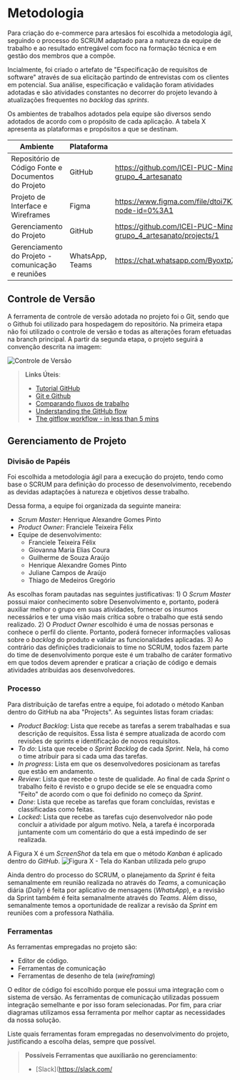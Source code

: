 # Metodologia

Para criação do e-commerce para artesãos foi escolhida a metodologia ágil, seguindo o processo do SCRUM adaptado para a natureza da equipe de trabalho e ao resultado entregável com foco na formação técnica e em gestão dos membros que a compõe.

Incialmente, foi criado o artefato de "Especificação de requisitos de software" através de sua elicitação partindo de entrevistas com os clientes em potencial. Sua análise, especificação e validação foram atividades adotadas e são atividades constantes no decorrer do projeto levando à atualizações frequentes no _backlog_ das _sprints_.

Os ambientes de trabalhos adotados pela equipe são diversos sendo adotados de acordo com o propósito de cada aplicação. A tabela X apresenta as plataformas e propósitos a que se destinam.

|Ambiente                                            |Plataforma     |Link de acesso   |
|----------------------------------------------------|---------------|--------------   |
|Repositório de Código Fonte e Documentos do Projeto |GitHub         |https://github.com/ICEI-PUC-Minas-PMV-ADS/pmv-ads-2022-1-e1-proj-web-t6-grupo_4_artesanato|
|Projeto de Interface e Wireframes                   |Figma          |https://www.figma.com/file/dtoi7KXOF72EnLxpJm6GAy/Fluxo_usu%C3%A1rio_artes%C3%A3o?node-id=0%3A1|
|Gerenciamento do Projeto                            |GitHub         |https://github.com/ICEI-PUC-Minas-PMV-ADS/pmv-ads-2022-1-e1-proj-web-t6-grupo_4_artesanato/projects/1|
|Gerenciamento do Projeto - comunicação e reuniões   |WhatsApp, Teams|https://chat.whatsapp.com/ByoxtpZPTD45nrbTaYSqxG  / encurtador.com.br/ezRU7|


## Controle de Versão

A ferramenta de controle de versão adotada no projeto foi o Git, sendo que o Github foi utilizado para hospedagem do repositório.
Na primeira etapa não foi utilizado o controle de versão e todas as alterações foram efetuadas na branch principal.
A partir da segunda etapa, o projeto seguirá a convenção descrita na imagem:

![Controle de Versão](Controle_de_versão.png)

> **Links Úteis**:
> - [Tutorial GitHub](https://guides.github.com/activities/hello-world/)
> - [Git e Github](https://www.youtube.com/playlist?list=PLHz_AreHm4dm7ZULPAmadvNhH6vk9oNZA)
>  - [Comparando fluxos de trabalho](https://www.atlassian.com/br/git/tutorials/comparing-workflows)
> - [Understanding the GitHub flow](https://guides.github.com/introduction/flow/)
> - [The gitflow workflow - in less than 5 mins](https://www.youtube.com/watch?v=1SXpE08hvGs)

## Gerenciamento de Projeto

### Divisão de Papéis

Foi escolhida a metodologia ágil para a execução do projeto, tendo como base o SCRUM para definição do processo de desenvolvimento, recebendo as devidas adaptações à natureza e objetivos desse trabalho.

Dessa forma, a equipe foi organizada da seguinte maneira:
* _Scrum Master_: Henrique Alexandre Gomes Pinto
* _Product Owner_: Franciele Teixeira Félix
* Equipe de desenvolvimento:
  - Franciele Teixeira Félix
  - Giovanna Maria Elias Coura
  - Guilherme de Souza Araújo
  - Henrique Alexandre Gomes Pinto
  - Juliane Campos de Araújo
  - Thiago de Medeiros Gregório

As escolhas foram pautadas nas seguintes justificativas: 1) O _Scrum Master_ possui maior conhecimento sobre Desenvolvimento e, portanto, poderá auxiliar melhor o grupo em suas atividades, fornecer os insumos necessários e ter uma visão mais crítica sobre o trabalho que está sendo realizado. 2) O _Product Owner_ escolhido é uma de nossas personas e conhece o perfil do cliente. Portanto, poderá fornecer informações valiosas sobre o _backlog_ do produto e validar as funcionalidades aplicadas. 3) Ao contrário das definições tradicionais to time no SCRUM, todos fazem parte do time de desenvolvimento porque este é um trabalho de caráter formativo em que todos devem aprender e praticar a criação de código e demais atividades atribuidas aos desenvolvedores.

### Processo

Para distribuição de tarefas entre a equipe, foi adotado o método Kanban dentro do GitHub na aba "Projects".
As seguintes listas foram criadas:
* _Product Backlog_: Lista que recebe as tarefas a serem trabalhadas e sua descrição de requisitos. Essa lista é sempre atualizada de acordo com revisões de sprints e identificação de novos requisitos.
* _To do_: Lista que recebe o _Sprint Backlog_ de cada _Sprint_. Nela, há como o time atribuir para si cada uma das tarefas.
* _In progress_: Lista em que os desenvolvedores posicionam as tarefas que estão em andamento.
* _Review_: Lista que recebe o teste de qualidade. Ao final de cada _Sprint_ o trabalho feito é revisto e o grupo decide se ele se enquadra como "Feito" de acordo com o que foi definido no começo da _Sprint_.
* _Done_: Lista que recebe as tarefas que foram concluídas, revistas e classificadas como feitas.
* _Locked_: Lista que recebe as tarefas cujo desenvolvedor não pode concluir a atividade por algum motivo. Nela, a tarefa é incorporada juntamente com um comentário do que a está impedindo de ser realizada.

A Figura X é um _ScreenShot_ da tela em que o método _Kanban_ é aplicado dentro do _GitHub_.
![Figura X - Tela do Kanban utilizada pelo grupo](https://github.com/ICEI-PUC-Minas-PMV-ADS/pmv-ads-2022-1-e1-proj-web-t6-grupo_4_artesanato/blob/3c652ec0fe743a825a281e2724244af186648699/docs/Kanban.png)

Ainda dentro do processo do SCRUM, o planejamento da _Sprint_ é feita semanalmente em reunião realizada no através do _Teams_, a comunicação diária (_Daily_) é feita por aplicativo de mensagens (_WhatsApp_), e a revisão da Sprint também é feita semanalmente através do _Teams_. Além disso, semanalmente temos a oportunidade de realizar a revisão da _Sprint_ em reuniões com a professora Nathália.

### Ferramentas

As ferramentas empregadas no projeto são:

- Editor de código.
- Ferramentas de comunicação
- Ferramentas de desenho de tela (_wireframing_)

O editor de código foi escolhido porque ele possui uma integração com o
sistema de versão. As ferramentas de comunicação utilizadas possuem
integração semelhante e por isso foram selecionadas. Por fim, para criar
diagramas utilizamos essa ferramenta por melhor captar as
necessidades da nossa solução.

Liste quais ferramentas foram empregadas no desenvolvimento do projeto, justificando a escolha delas, sempre que possível.
 
> **Possíveis Ferramentas que auxiliarão no gerenciamento**: 
> - [Slack](https://slack.com/
